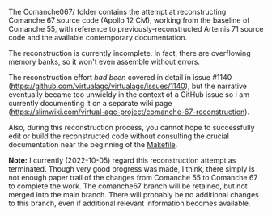 The Comanche067/ folder contains the attempt at reconstructing Comanche 67 source code (Apollo 12 CM), working from the baseline of Comanche 55, with reference to previously-reconstructed Artemis 71 source code and the available contemporary documentation.

The reconstruction is currently incomplete. In fact, there are overflowing memory banks, so it won't even assemble without errors.

The reconstruction effort *had been* covered in detail in issue #1140 (https://github.com/virtualagc/virtualagc/issues/1140), but the narrative eventually became too unwieldy in the context of a GitHub issue so I am currently documenting it on a separate wiki page (https://slimwiki.com/virtual-agc-project/comanche-67-reconstruction).  

Also, during this reconstruction process, you cannot hope to successfully edit or build the reconstructed code without consulting the crucial documentation near the beginning of the [Makefile](https://github.com/virtualagc/virtualagc/blob/comanche67/Comanche067/Makefile).

**Note:**  I currently (2022-10-05) regard this reconstruction attempt as terminated.  Though very good progress was made, I think, there simply is not enough paper trail of the changes from Comanche 55 to Comanche 67 to complete the work.  The comanche67 branch will be retained, but not merged into the main branch. There will probably be no additional changes to this branch, even if additional relevant information becomes available.
